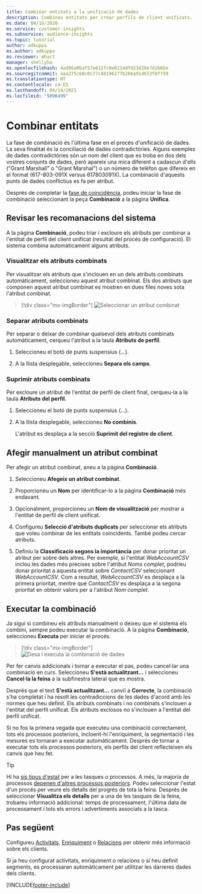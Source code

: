 ```yaml
---
title: Combinar entitats a la unificació de dades
description: Combineu entitats per crear perfils de client unificats.
ms.date: 04/16/2020
ms.service: customer-insights
ms.subservice: audience-insights
ms.topic: tutorial
author: adkuppa
ms.author: adkuppa
ms.reviewer: mhart
manager: shellyha
ms.openlocfilehash: 4ad06a0baf57e612fc0e0214dfd23d28e7d2b6be
ms.sourcegitcommit: aaa275c60c0c77c88196277b266a91d653f8f759
ms.translationtype: HT
ms.contentlocale: ca-ES
ms.lasthandoff: 04/14/2021
ms.locfileid: "5896499"
---
```

# <a name="merge-entities"></a>Combinar entitats

La fase de combinació és l'última fase en el procés d'unificació de dades. La seva finalitat és la conciliació de dades contradictòries. Alguns exemples de dades contradictòries són un nom del client que es troba en dos dels vostres conjunts de dades, però apareix una mica diferent a cadascun d'ells ("Grant Marshall" o "Grant Marshal") o un número de telèfon que difereix en el format (617-803-091X versus 617803091X). La combinació d'aquests punts de dades conflictius es fa per atribut.

Després de completar la [fase de coincidència](match-entities.md), podeu iniciar la fase de combinació seleccionant la peça **Combinació** a la pàgina **Unifica**.

## <a name="review-system-recommendations"></a>Revisar les recomanacions del sistema

A la pàgina **Combinació**, podeu triar i excloure els atributs per combinar a l'entitat de perfil del client unificat (resultat del procés de configuració). El sistema combina automàticament alguns atributs.

### <a name="view-merged-attributes"></a>Visualitzar els atributs combinats

Per visualitzar els atributs que s'inclouen en un dels atributs combinats automàticament, seleccioneu aquest atribut combinat. Els dos atributs que componen aquest atribut combinat es mostren en dues files noves sota l'atribut combinat.

> [!div class="mx-imgBorder"]
> ![Seleccionar un atribut combinat](media/configure-data-merge-profile-attributes.png "Seleccionar un atribut combinat")

### <a name="separate-merged-attributes"></a>Separar atributs combinats

Per separar o deixar de combinar qualsevol dels atributs combinats automàticament, cerqueu l'atribut a la taula **Atributs de perfil**.

1. Seleccioneu el botó de punts suspensius (...).
  
2. A la llista desplegable, seleccioneu **Separa els camps**.

### <a name="remove-merged-attributes"></a>Suprimir atributs combinats

Per excloure un atribut de l'entitat de perfil de client final, cerqueu-la a la taula **Atributs del perfil**.

1. Seleccioneu el botó de punts suspensius (...).
  
2. A la llista desplegable, seleccioneu **No combinis**.

   L'atribut es desplaça a la secció **Suprimit del registre de client**.

## <a name="manually-add-a-merged-attribute"></a>Afegir manualment un atribut combinat

Per afegir un atribut combinat, aneu a la pàgina **Combinació**.

1. Seleccioneu **Afegeix un atribut combinat**.

2. Proporcioneu un **Nom** per identificar-lo a la pàgina **Combinació** més endavant.

3. Opcionalment, proporcioneu un **Nom de visualització** per mostrar a l'entitat de perfil de client unificat.

4. Configureu **Selecció d'atributs duplicats** per seleccionar els atributs que voleu combinar de les entitats coincidents. També podeu cercar atributs.

5. Definiu la **Classificació segons la importància** per donar prioritat un atribut per sobre dels altres. Per exemple, si l'entitat *WebAccountCSV* inclou les dades més precises sobre l'atribut *Noms complet*, podríeu donar prioritat a aquesta entitat sobre *ContactCSV* seleccionant *WebAccountCSV*. Com a resultat, *WebAccountCSV* es desplaça a la primera prioritat, mentre que *ContactCSV* es desplaça a la segona prioritat en obtenir valors per a l'atribut *Nom complet*.

## <a name="run-your-merge"></a>Executar la combinació

Ja sigui si combineu els atributs manualment o deixeu que el sistema els combini, sempre podeu executar la combinació. A la pàgina **Combinació**, seleccioneu **Executa** per iniciar el procés.

> [!div class="mx-imgBorder"]
> ![Desa i executa la combinació de dades](media/configure-data-merge-save-run.png "Desa i executa la combinació de dades")

Per fer canvis addicionals i tornar a executar el pas, podeu cancel·lar una combinació en curs. Seleccioneu **S'està actualitzant...** i seleccioneu **Cancel·la la feina** a la subfinestra lateral que es mostra.

Després que el text **S'està actualitzant...** canviï a **Correcte**, la combinació s'ha completat i ha resolt les contradiccions de les dades d'acord amb les normes que heu definit. Els atributs combinats i no combinats s'inclouen a l'entitat del perfil unificat. Els atributs exclosos no s'inclouen a l'entitat del perfil unificat.

Si no fos la primera vegada que executeu una combinació correctament, tots els processos posteriors, incloent-hi l'enriquiment, la segmentació i les mesures es tornaran a executar automàticament. Després de tornar a executar tots els processos posteriors, els perfils del client reflecteixen els canvis que heu fet.

> [!TIP]
> Hi ha [sis tipus d'estat](system.md#status-types) per a les tasques o processos. A més, la majoria de processos [depenen d'altres processos posteriors](system.md#refresh-policies). Podeu seleccionar l'estat d'un procés per veure els detalls del progrés de tota la feina. Després de seleccionar **Visualitza els detalls** per a una de les tasques de la feina, trobareu informació addicional: temps de processament, l'última data de processament i tots els errors i advertiments associats a la tasca.

## <a name="next-step"></a>Pas següent

Configureu [Activitats](activities.md), [Enriquiment](enrichment-hub.md) o [Relacions](relationships.md) per obtenir més informació sobre els clients.

Si ja heu configurat activitats, enriquiment o relacions o si heu definit segments, es processaran automàticament per utilitzar les darreres dades dels clients.




[!INCLUDE[footer-include](../includes/footer-banner.md)]